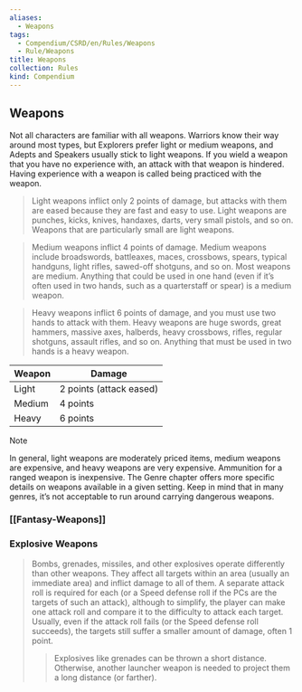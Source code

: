 ```yaml
---
aliases:
  - Weapons
tags:
  - Compendium/CSRD/en/Rules/Weapons
  - Rule/Weapons
title: Weapons
collection: Rules
kind: Compendium
---
```

## Weapons  
Not all characters are familiar with all weapons. Warriors know their way around most types, but Explorers prefer light or medium weapons, and Adepts and Speakers usually stick to light weapons. If you wield a weapon that you have no experience with, an attack with that weapon is hindered. Having experience with a weapon is called being practiced with the weapon.

>Light weapons inflict only 2 points of damage, but attacks with them are eased because they are fast and easy to use. Light weapons are punches, kicks, knives, handaxes, darts, very small pistols, and so on. Weapons that are particularly small are light weapons.

>Medium weapons inflict 4 points of damage. Medium weapons include broadswords, battleaxes, maces, crossbows, spears, typical handguns, light rifles, sawed-off shotguns, and so on. Most weapons are medium. Anything that could be used in one hand (even if it’s often used in two hands, such as a quarterstaff or spear) is a medium weapon.

>Heavy weapons inflict 6 points of damage, and you must use two hands to attack with them. Heavy weapons are huge swords, great hammers, massive axes, halberds, heavy crossbows, rifles, regular shotguns, assault rifles, and so on. Anything that must be used in two hands is a heavy weapon.

| Weapon | Damage                  |
|--------|-------------------------|
| Light  | 2 points (attack eased) |
| Medium | 4 points                |
| Heavy  | 6 points                |

>[!note] 
>In general, light weapons are moderately priced items, medium weapons are expensive, and heavy weapons are very expensive. Ammunition for a ranged weapon is inexpensive. The Genre chapter offers more specific details on weapons available in a given setting. Keep in mind that in many genres, it’s not acceptable to run around carrying dangerous weapons.

### [[Fantasy-Weapons]]

###  Explosive Weapons  
>Bombs, grenades, missiles, and other explosives operate differently than other weapons. They affect all targets within an area (usually an immediate area) and inflict damage to all of them. A separate attack roll is required for each (or a Speed defense roll if the PCs are the targets of such an attack), although to simplify, the player can make one attack roll and compare it to the difficulty to attack each target. Usually, even if the attack roll fails (or the Speed defense roll succeeds), the targets still suffer a smaller amount of damage, often 1 point.  
>
>>Explosives like grenades can be thrown a short distance. Otherwise, another launcher weapon is needed to project them a long distance (or farther).



